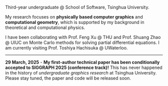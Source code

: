 Third-year undergraduate @ School of Software, Tsinghua University.

My research focuses on **physically based computer graphics** and **computational geometry**, which is supported by my background in theoretical and computational physics.

I have been collaborating with Prof. Feng Xu @ THU and Prof. Shuang Zhao @ UIUC on Monte Carlo methods for solving partial differential equations. I am currently visiting Prof. Toshiya Hachisuka @ UWaterloo.

----

**29 March, 2025** - **My first-author technical paper has been conditionally accepted to SIGGRAPH 2025 (conference track)!** This has never happened in the history of *undergraduate graphics research* at Tsinghua University. Please stay tuned, the paper and code will be released soon.
